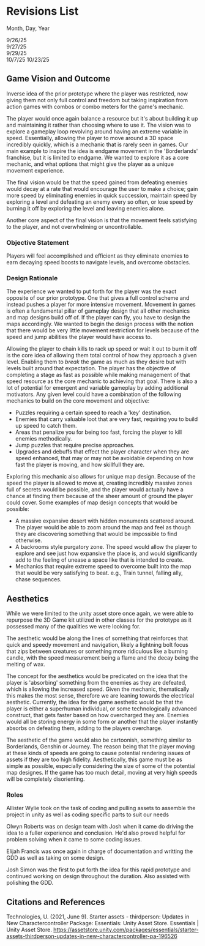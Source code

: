 # Revisions List  

Month, Day, Year  

9/26/25  
9/27/25  
9/29/25  
10/7/25
10/23/25

## Game Vision and Outcome
Inverse idea of the prior prototype where the player was restricted, now giving them not only full control and freedom but taking inspiration from action games with combos or combo meters for the game's mechanic.  

The player would once again balance a resource but it's about building it up and maintaining it rather than choosing where to use it. The vision was to explore a gameplay loop revolving around having an extreme variable in speed. Essentially, allowing the player to move around a 3D space incredibly quickly, which is a mechanic that is rarely seen in games. Our main example to inspire the idea is endgame movement in the 'Borderlands' franchise, but it is limited to endgame. We wanted to explore it as a core mechanic, and what options that might give the player as a unique movement experience. 

The final vision would be that the speed gained from defeating enemies would decay at a rate that would encourage the user to make a choice; gain more speed by eliminating enemies in quick succession, maintain speed by exploring a level and defeating an enemy every so often, or lose speed by burning it off by exploring the level and leaving enemies alone. 

Another core aspect of the final vision is that the movement feels satisfying to the player, and not overwhelming or uncontrollable.  


### Objective Statement  
Players will feel accomplished and efficient as they eliminate enemies to earn decaying speed boosts to navigate levels, and overcome obstacles.  


### Design Rationale  

The experience we wanted to put forth for the player was the exact opposite of our prior prototype. One that gives a full control scheme and instead pushes a player for more intensive movement. Movement in games is often a fundamental pillar of gameplay design that all other mechanics and map designs build off of. If the player can fly, you have to design the maps accordingly. We wanted to begin the design process with the notion that there would be very little movement restriction for levels because of the speed and jump abilities the player would have access to.

Allowing the player to chain kills to rack up speed or wait it out to burn it off is the core idea of allowing them total control of how they approach a given level. Enabling them to *break* the game as much as they desire but with levels built around that expectation. The player has the objective of completing a stage as fast as possible while making management of that speed resource as the core mechanic to achieving that goal. There is also a lot of potential for emergent and variable gameplay by adding additional motivators. Any given level could have a combination of the following mechanics to build on the core movement and objective:

- Puzzles requiring a certain speed to reach a 'key' destination.
- Enemies that carry valuable loot that are very fast, requiring you to build up speed to catch them.
- Areas that penalize you for being too fast, forcing the player to kill enemies methodically.
- Jump puzzles that require precise approaches.
- Upgrades and debuffs that effect the player character when they are speed enhanced, that may or may not be avoidable depending on how fast the player is moving, and how skillfull they are.

Exploring this mechanic also allows for unique map design. Because of the speed the player is allowed to move at, creating incredibly massive zones full of secrets would be possible, and the player would actually have a chance at finding them because of the sheer amount of ground the player could cover. Some examples of map design concepts that would be possible:

- A massive expansive desert with hidden monuments scattered around. The player would be able to zoom around the map and feel as though they are discovering something that would be impossible to find otherwise.
- A backrooms style purgatory zone. The speed would allow the player to explore and see just how expansive the place is, and would significantly add to the feeling of unease a space like that is intended to create.
- Mechanics that require extreme speed to overcome built into the map that would be very satisfying to beat. e.g., Train tunnel, falling ally, chase sequences.  

## Aesthetics  
While we were limited to the unity asset store once again, we were able to repurpose the 3D Game kit utilized in other classes for the prototype as it possessed many of the qualities we were looking for.  

The aesthetic would be along the lines of something that reinforces that quick and speedy movement and navigation, likely a lightning bolt focus that zips between creatures or something more ridiculous like a burning candle, with the speed measurement being a flame and the decay being the melting of wax.

The concept for the aesthetics would be predicated on the idea that the player is 'absorbing' something from the enemies as they are defeated, which is allowing the increased speed. Given the mechanic, thematically this makes the most sense, therefore we are leaning towards the electrical aesthetic. Currently, the idea for the game aesthetic would be that the player is either a superhuman individual, or some technologically advanced construct, that gets faster based on how overcharged they are. Enemies would all be storing energy in some form or another that the player instantly absorbs on defeating them, adding to the players overcharge.

The aesthetic of the game would also be cartoonish, something similar to Borderlands, Genshin or Journey. The reason being that the player moving at these kinds of speeds are going to cause potential rendering issues of assets if they are too high fidelity. Aesthetically, this game must be as simple as possible, especially considering the size of some of the potential map designes. If the game has too much detail, moving at very high speeds will be completely disorienting.


### Roles  
 
Allister Wylie took on the task of coding and pulling assets to assemble the project in unity as well as coding specific parts to suit our needs

Olwyn Roberts was on design team with Josh when it came do driving the idea to a fuller experience and conclusion. He'd also proved helpful for problem solving when it came to some coding issues.  

Elijah Francis was once again in charge of documentation and writting the GDD as well as taking on some design. 

Josh Simon was the first to put forth the idea for this rapid prototype and continued working on design throughout the duration. Also assisted with polishing the GDD.

## Citations and References  

Technologies, U. (2021, June 9). Starter assets - thirdperson: Updates in New Charactercontroller Package: Essentials: Unity Asset Store. Essentials | Unity Asset Store. https://assetstore.unity.com/packages/essentials/starter-assets-thirdperson-updates-in-new-charactercontroller-pa-196526 
